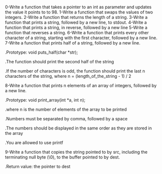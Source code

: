 0-Write a function that takes a pointer to an int as parameter and updates the value it points to to 98.
1-Write a function that swaps the values of two integers.
2-Write a function that returns the length of a string.
3-Write a function that prints a string, followed by a new line, to stdout.
4-Write a function that prints a string, in reverse, followed by a new line
5-Write a function that reverses a string.
6-Write a function that prints every other character of a string, starting with the first character, followed by a new line.
7-Write a function that prints half of a string, followed by a new line.

.Prototype: void puts_half(char *str);

.The function should print the second half of the string

.If the number of characters is odd, the function should print the last n characters of the string, where n = (length_of_the_string - 1) / 2

8-Write a function that prints n elements of an array of integers, followed by a new line.



.Prototype: void print_array(int *a, int n);

.where n is the number of elements of the array to be printed

.Numbers must be separated by comma, followed by a space

.The numbers should be displayed in the same order as they are stored in the array

.You are allowed to use printf

9-Write a function that copies the string pointed to by src, including the terminating null byte (\0), to the buffer pointed to by dest.

.Return value: the pointer to dest
